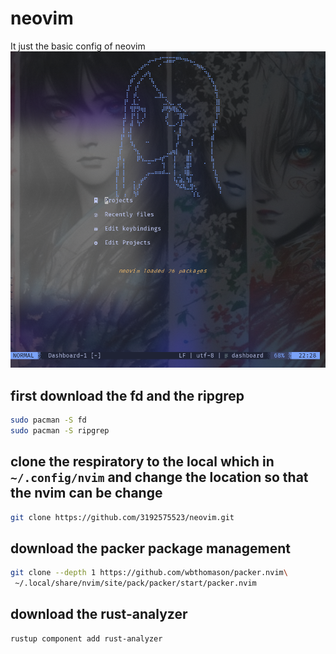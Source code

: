 # neovim
It just the basic config of neovim
![image](screenshot.png)
## first download the fd and the ripgrep
```bash
sudo pacman -S fd
sudo pacman -S ripgrep
```

## clone the respiratory to the local which in `~/.config/nvim` and change the location so that the nvim can be change
```bash
git clone https://github.com/3192575523/neovim.git
```

## download the packer package management
```bash
git clone --depth 1 https://github.com/wbthomason/packer.nvim\
 ~/.local/share/nvim/site/pack/packer/start/packer.nvim
 ```

## download the rust-analyzer
```bash
rustup component add rust-analyzer
```
